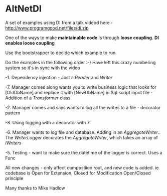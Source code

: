AltNetDI
===========

A set of examples using DI from a talk videod here - http://www.programgood.net/files/di.zip

One of the ways to make **maintainable code** is through **loose coupling**.
**DI enables loose coupling**


Use the bootstrapper to decide which example to run. 

Do the examples in the following order :-)  Have left this crazy numbering system so it's in sync with the video

-1. Dependency injection - Just a *Reader* and *Writer*

-7. Manager comes along wants you to write business logic that looks for [OldDbName] and
replace it with [NewDbName] in Sql script input file - Addition of a *Transformer* class

-2. Manager comes and says wants to log all the writes to a file - decorator pattern

-8. Using logging with a decorator with 7


-6. Manager wants to log file and database.  Adding in an *AggregateWriter*.. The *WriterLogger* decorates the *AggregateWriter*, which takes an array of *IWriters*

-5. Testing - want to make sure the datetime of the logger is correct.  Uses a Func<T>



All new changes - only affect compostiion root, and new code is added.
ie codebase is Open for Extension, Closed for Modification
  Open/Closed principle
  

Many thanks to Mike Hadlow
